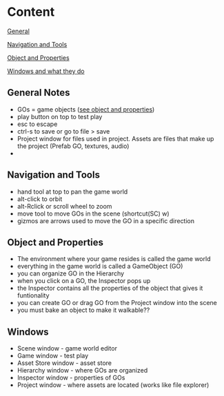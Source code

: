 # Content
[General](#General-Notes)

[Navigation and Tools](#Navigation-and-Tools)

[Object and Properties](#Object-and-Properties)

[Windows and what they do](#Windows)

## General Notes
- GOs = game objects ([see object and properties](#Object-and-Properties))
- play button on top to test play 
- esc to escape
- ctrl-s to save or go to file > save
- Project window for files used in project. Assets are files that make up the project (Prefab GO, textures, audio)
- 

## Navigation and Tools
- hand tool at top to pan the game world
- alt-click to orbit
- alt-Rclick or scroll wheel to zoom
- move tool to move GOs in the scene (shortcut(SC) w)
- gizmos are arrows used to move the GO in a specific direction

## Object and Properties
- The environment where your game resides is called the game world
- everything in the game world is called a GameObject (GO)
- you can organize GO in the Hierarchy
- when you click on a GO, the Inspector pops up
- the Inspector contains all the properties of the object that gives it funtionality 
- you can create GO or drag GO from the Project window into the scene
- you must bake an object to make it walkable??

## Windows
- Scene window - game world editor
- Game window - test play
- Asset Store window - asset store
- Hierarchy window - where GOs are organized
- Inspector window - properties of GOs
- Project window - where assets are located (works like file explorer)
